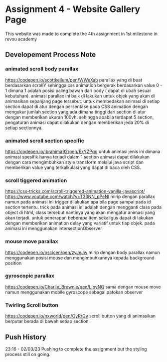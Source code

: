 # Assignment 4 - Website Gallery Page

This website was made to complete the 4th assignment in 1st milestone in revou academy

## Developement Process Note

### animated scroll body parallax

https://codepen.io/scottkellum/pen/WWeXab
parallax yang di buat berdasarkan scrollY sehingga css animation bergerak berdasarkan value 0 - 1 dimana 1 adalah posisi paling bawah dari body ( dapat di ubah sesuai kebutuhan). animasi parallax ini baik di lakukan untuk objek yang akan di animasikan sepanjang page tersebut. untuk membedakan animasi di setiap section dapat di atur dengan persentase pada CSS animation dengan mengukur jumlah section yang ada dimana tinggi dari section di atur dengan memberikan ukuran 100vh. sehingga apabila terdapat 5 section, pengaturan animasi dapat dilakukan dengan memberikan jeda 20% di setiap sectionnya.

### animated scroll section specific

https://codepen.io/ibrahima92/pen/ExYZPqg
untuk animasi jenis ini dimana animasi spesifik hanya terjadi dalam 1 section animasi dapat dilakukan dengan cara mengimbuhkan style transform melalui java script dan memberikan value yang terkalkulasi yang dapat di baca oleh CSS.

### scroll tiggered animation

https://css-tricks.com/scroll-triggered-animation-vanilla-javascript/
https://www.youtube.com/watch?v=T33NN_pPeNI
mirip dengan parallax namun pada animasi ini trigger dilakukan apa bila page sampai pada id section tertentu. trick pada animasi ini adalah dengan mengganti class pada object di html, class tersebut nantinya yang akan mengatur animasi yang akan terjadi. untuk penerapan beberapa item sekaligus dapat di lakukan dengan memberikan animation delay yang variatif untuk tiap objek. pada animasi ini menggunakan intersectionObserver

### mouse move parallax

https://codepen.io/oscicen/pen/zyJeJw
mirip dengan body parallax namun menggunakan posisi mouse dan mengimbuhkannya kepada background position

### gyroscopic parallax

https://codepen.io/Charlie_Brownie/pen/LjbyNQ
sama dengan mouse move namun menggunakan mobile gyroscope sebagai patokan observer

### Twirling Scroll button

https://codepen.io/nxworld/pen/OyRrGy
scroll button yang di animasikan berputar berada di bawah setiap section

## Push History

23:16 - 02/03/23
Pushing to complete the assignment but the styling process still on going.
